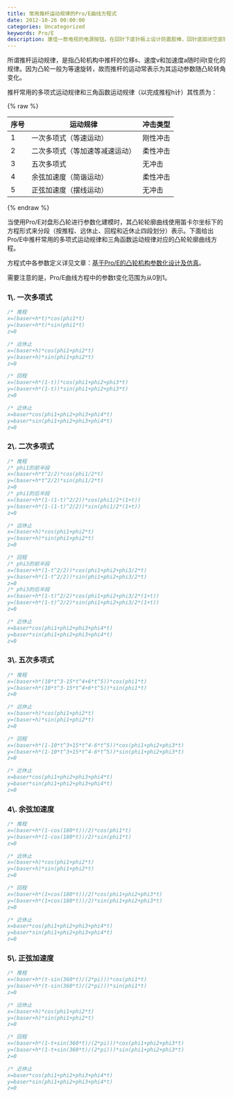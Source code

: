 ```yaml
---
title: 常用推杆运动规律的Pro/E曲线方程式
date: 2012-10-26 00:00:00
categories: Uncategorized
keywords: Pro/E
description: 康佳一款电视的电源按钮。在回针下底针板上设计防震胶棒，回针底部闭空底针板，这样合模时回针推动防震胶棒使面针板和底针板带动顶针先复位
---
```


所谓推杆运动规律，是指凸轮机构中推杆的位移s、速度v和加速度a随时间t变化的规律。因为凸轮一般为等速旋转，故而推杆的运动常表示为其运动参数随凸轮转角变化。

推杆常用的多项式运动规律和三角函数运动规律（以完成推程h计）其性质为：

{% raw %}
<table>
	<thead>
		<tr>
			<th>序号</th>
			<th>运动规律</th>
			<th>冲击类型</th>
		</tr>
	</thead>
	<tbody>
		<tr>
			<td>1</td>
			<td>一次多项式（等速运动）</td>
			<td>刚性冲击</td>
		</tr>
		<tr>
			<td>2</td>
			<td>二次多项式（等加速等减速运动）</td>
			<td>柔性冲击</td>
		</tr>
		<tr>
			<td>3</td>
			<td>五次多项式</td>
			<td>无冲击</td>
		</tr>
		<tr>
			<td>4</td>
			<td>余弦加速度（简谐运动）</td>
			<td>柔性冲击</td>
		</tr>
		<tr>
			<td>5</td>
			<td>正弦加速度（摆线运动）</td>
			<td>无冲击</td>
		</tr>
	</tbody>
</table>
{% endraw %}

当使用Pro/E对盘形凸轮进行参数化建模时，其凸轮轮廓曲线使用笛卡尔坐标下的方程形式来分段（按推程、远休止、回程和近休止四段划分）表示。下面给出Pro/E中推杆常用的多项式运动规律和三角函数运动规律对应的凸轮轮廓曲线方程。

方程式中各参数定义详见文章：[基于Pro/E的凸轮机构参数化设计及仿真](proe3.htm)。

需要注意的是，Pro/E曲线方程中的参数t变化范围为从0到1。

<h3>1\. 一次多项式</h3>

``` C
/* 推程
x=(baser+h*t)*cos(phi1*t)
y=(baser+h*t)*sin(phi1*t)
z=0

/* 远休止
x=(baser+h)*cos(phi1+phi2*t)
y=(baser+h)*sin(phi1+phi2*t)
z=0

/* 回程
x=(baser+h*(1-t))*cos(phi1+phi2+phi3*t)
y=(baser+h*(1-t))*sin(phi1+phi2+phi3*t)
z=0

/* 近休止
x=baser*cos(phi1+phi2+phi3+phi4*t)
y=baser*sin(phi1+phi2+phi3+phi4*t)
z=0
```

<h3>2\. 二次多项式</h3>

``` C
/* 推程
/* phi1的前半段
x=(baser+h*t^2/2)*cos(phi1/2*t)
y=(baser+h*t^2/2)*sin(phi1/2*t)
z=0
/* phi1的后半段
x=(baser+h*(1-(1-t)^2/2))*cos(phi1/2*(1+t))
y=(baser+h*(1-(1-t)^2/2))*sin(phi1/2*(1+t))
z=0

/* 远休止
x=(baser+h)*cos(phi1+phi2*t)
y=(baser+h)*sin(phi1+phi2*t)
z=0

/* 回程
/* phi3的前半段
x=(baser+h*(1-t^2/2))*cos(phi1+phi2+phi3/2*t)
y=(baser+h*(1-t^2/2))*sin(phi1+phi2+phi3/2*t)
z=0
/* phi3的后半段
x=(baser+h*(1-t)^2/2)*cos(phi1+phi2+phi3/2*(1+t))
y=(baser+h*(1-t)^2/2)*sin(phi1+phi2+phi3/2*(1+t))
z=0

/* 近休止
x=baser*cos(phi1+phi2+phi3+phi4*t)
y=baser*sin(phi1+phi2+phi3+phi4*t)
z=0
```

<h3>3\. 五次多项式</h3>

``` C
/* 推程
x=(baser+h*(10*t^3-15*t^4+6*t^5))*cos(phi1*t)
y=(baser+h*(10*t^3-15*t^4+6*t^5))*sin(phi1*t)
z=0

/* 远休止
x=(baser+h)*cos(phi1+phi2*t)
y=(baser+h)*sin(phi1+phi2*t)
z=0

/* 回程
x=(baser+h*(1-10*t^3+15*t^4-6*t^5))*cos(phi1+phi2+phi3*t)
y=(baser+h*(1-10*t^3+15*t^4-6*t^5))*sin(phi1+phi2+phi3*t)
z=0

/* 近休止
x=baser*cos(phi1+phi2+phi3+phi4*t)
y=baser*sin(phi1+phi2+phi3+phi4*t)
z=0
```

<h3>4\. 余弦加速度</h3>

``` C
/* 推程
x=(baser+h*(1-cos(180*t))/2)*cos(phi1*t)
y=(baser+h*(1-cos(180*t))/2)*sin(phi1*t)
z=0

/* 远休止
x=(baser+h)*cos(phi1+phi2*t)
y=(baser+h)*sin(phi1+phi2*t)
z=0

/* 回程
x=(baser+h*(1+cos(180*t))/2)*cos(phi1+phi2+phi3*t)
y=(baser+h*(1+cos(180*t))/2)*sin(phi1+phi2+phi3*t)
z=0

/* 近休止
x=baser*cos(phi1+phi2+phi3+phi4*t)
y=baser*sin(phi1+phi2+phi3+phi4*t)
z=0
```

<h3>5\. 正弦加速度</h3>

``` C
/* 推程
x=(baser+h*(t-sin(360*t)/(2*pi)))*cos(phi1*t)
y=(baser+h*(t-sin(360*t)/(2*pi)))*sin(phi1*t)
z=0

/* 远休止
x=(baser+h)*cos(phi1+phi2*t)
y=(baser+h)*sin(phi1+phi2*t)
z=0

/* 回程
x=(baser+h*(1-t+sin(360*t)/(2*pi)))*cos(phi1+phi2+phi3*t)
y=(baser+h*(1-t+sin(360*t)/(2*pi)))*sin(phi1+phi2+phi3*t)
z=0

/* 近休止
x=baser*cos(phi1+phi2+phi3+phi4*t)
y=baser*sin(phi1+phi2+phi3+phi4*t)
z=0
```
